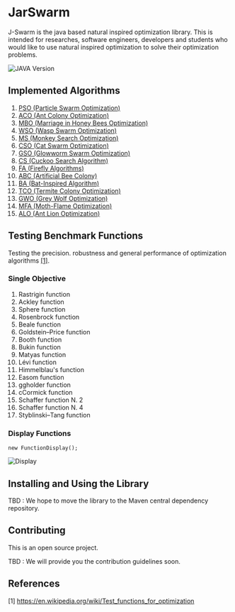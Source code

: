 # JarSwarm

J-Swarm is the java based natural inspired optimization library. This is intended for 
researches, software engineers, developers and students who would like to use natural inspired optimization
to solve their optimization problems. 

![JAVA Version][java-image]


## Implemented Algorithms

1. [PSO (Particle Swarm Optimization)](https://github.com/kolithawarnakulasooriya/JarSwarm/tree/develop/src/main/java/org/usa/soc/pso)
2. [ACO (Ant Colony Optimization)](https://github.com/kolithawarnakulasooriya/JarSwarm/tree/develop/src/main/java/org/usa/soc/aco)
3. [MBO (Marriage in Honey Bees Optimization)](https://github.com/kolithawarnakulasooriya/JarSwarm/tree/develop/src/main/java/org/usa/soc/mbo)
4. [WSO (Wasp Swarm Optimization)](https://github.com/kolithawarnakulasooriya/JarSwarm/tree/develop/src/main/java/org/usa/soc/wso)
5. [MS (Monkey Search Optimization)](https://github.com/kolithawarnakulasooriya/JarSwarm/tree/develop/src/main/java/org/usa/soc/ms)
6. [CSO (Cat Swarm Optimization)](https://github.com/kolithawarnakulasooriya/JarSwarm/tree/develop/src/main/java/org/usa/soc/cso)
7. [GSO (Glowworm Swarm Optimization)](https://github.com/kolithawarnakulasooriya/JarSwarm/tree/develop/src/main/java/org/usa/soc/gso)
8. [CS (Cuckoo Search Algorithm)](https://github.com/kolithawarnakulasooriya/JarSwarm/tree/develop/src/main/java/org/usa/soc/cs)
9. [FA (Firefly Algorithms)](https://github.com/kolithawarnakulasooriya/JarSwarm/tree/develop/src/main/java/org/usa/soc/fa)
10. [ABC (Artificial Bee Colony)](https://github.com/kolithawarnakulasooriya/JarSwarm/tree/develop/src/main/java/org/usa/soc/abc)
11. [BA (Bat-Inspired Algorithm)](https://github.com/kolithawarnakulasooriya/JarSwarm/tree/develop/src/main/java/org/usa/soc/ba)
12. [TCO (Termite Colony Optimization)](https://github.com/kolithawarnakulasooriya/JarSwarm/tree/develop/src/main/java/org/usa/soc/tco)
13. [GWO (Grey Wolf Optimization)](https://github.com/kolithawarnakulasooriya/JarSwarm/tree/develop/src/main/java/org/usa/soc/gwo)
14. [MFA (Moth-Flame Optimization)](https://github.com/kolithawarnakulasooriya/JarSwarm/tree/develop/src/main/java/org/usa/soc/mfa)
15. [ALO (Ant Lion Optimization)](https://github.com/kolithawarnakulasooriya/JarSwarm/tree/develop/src/main/java/org/usa/soc/alo)


## Testing Benchmark Functions

Testing the precision. robustness and general performance of optimization algorithms [[1]](#1).

### Single Objective

1. Rastrigin function
2. Ackley function
3. Sphere function	
4. Rosenbrock function	
5. Beale function
6. Goldstein–Price function
7. Booth function
8. Bukin function
9. Matyas function
10. Lévi function
11. Himmelblau's function
12. Easom function
13. ggholder function
14. cCormick function
15. Schaffer function N. 2
16. Schaffer function N. 4
17. Styblinski–Tang function

### Display Functions

```
new FunctionDisplay();
```

![Display](https://github.com/kolithawarnakulasooriya/JarSwarm/blob/step_action/image.png)

## Installing and Using the Library

TBD : We hope to move the library to the Maven central dependency repository. 

## Contributing

This is an open source project. 

TBD : We will provide you the contribution guidelines soon.

## References
<a id="1">[1]</a> https://en.wikipedia.org/wiki/Test_functions_for_optimization


[java-image]: https://img.shields.io/badge/dynamic/xml?color=red&label=java&query=1.8&url=https%3A%2F%2Fopenjdk.java.net%2Fprojects%2Fjdk8%2F
